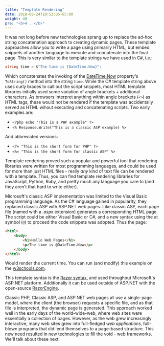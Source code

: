 ```yaml
---
title: "Template Rendering"
date: 2018-08-24T10:53:05-05:00
weight: 40
pre: "<b>4 . </b>"
---
```


It was not long before new technologies sprang up to replace the ad-hoc string concatenation approach to creating dynamic pages.  These template approaches allow you to write a page using primarily HTML, but embed snippets of another language to execute and concatenate into the final page.  This is very similar to the template strings we have used in C#, i.e.:

```csharp
string time = $"The time is {DateTime.Now}";
```

Which concatenates the invoking of the [DateTime.Now]() property's `ToString()` method into the string `time`.  While the C# template string above uses curly braces to call out the script snippets, most HTML template libraries initially used some variation of angle brackets + additional characters.  As browsers interpret anything within angle brackets (`<>`) as HTML tags, these would not be rendered if the template was accidentally served as HTML wihout executing and concatenating scripts.  Two early examples are:

* `<?php echo "This is a PHP example" ?>`
* `<% Response.Write("This is a classic ASP example) %>`

And abbreviated versions:

* `<?= "This is the short form for PHP" ?>`
* `<%= "This is the short form for classic ASP" %>`

Template rendering proved such a popular and powerful tool that rendering libraries were written for most programming languages, and could be used for more than just HTML files - really _any_ kind of text file can be rendered with a template.  Thus, you can find template rendering libraries for JavaScript, Python, Ruby, and pretty much any language you care to (and they aren't that hard to write either).  

Microsoft's classic ASP implementation was limited to the Visual Basic programming language.  As the C# language gained in popularity, they replaced classic ASP with ASP.NET web pages.  Like classic ASP, each page file (named with a _.aspx_ extension) generates a corresponding HTML page.  The script could be either Visual Basic or C#, and a new syntax using the at symbol (`@`) to proceed the code snippets was adopted.  Thus the page:

```aspx
<html>
    <body>
        <h1>Hello Web Pages</h1>
        <p>The time is @DateTime.Now</p>
    </body>
</html>
```

Would render the current time.  You can run (and modify) this example on the [w3schools.com](https://www.w3schools.com/asp/showfile_c.asp?filename=try_webpages_cs_001).  

This template syntax is the [Razor syntax](https://en.wikipedia.org/wiki/ASP.NET_Razor), and used throughout Microsoft's ASP.NET platform.  Additionally it can be used outside of ASP.NET with the open-source [RazorEngine](https://antaris.github.io/RazorEngine/).

Classic PHP, Classic ASP, and ASP.NET web pages all use a single-page model, where the client (the browser) requests a specific file, and as that file is interpreted, the dynamic page is generated.  This approach worked well in the early days of the world-wide-web, where web sites were essentially a collection of pages.  However, as the web grew increasingly interactive, many web sites grew into full-fledged _web applications_, full-blown programs that did lend themselves to a page-based structure.  This new need resulted in new technologies to fill the void - web frameworks.  We'll talk about these next.

